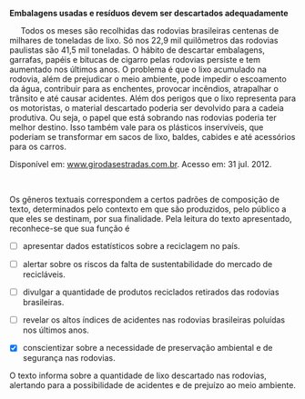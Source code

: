 

**Embalagens usadas e resíduos devem ser descartados adequadamente**

     Todos os meses são recolhidas das rodovias brasileiras centenas de milhares de toneladas de lixo. Só nos 22,9 mil quilômetros das rodovias paulistas são 41,5 mil toneladas. O hábito de descartar embalagens, garrafas, papéis e bitucas de cigarro pelas rodovias persiste e tem aumentado nos últimos anos. O problema é que o lixo acumulado na rodovia, além de prejudicar o meio ambiente, pode impedir o escoamento da água, contribuir para as enchentes, provocar incêndios, atrapalhar o trânsito e até causar acidentes. Além dos perigos que o lixo representa para os motoristas, o material descartado poderia ser devolvido para a cadeia produtiva. Ou seja, o papel que está sobrando nas rodovias poderia ter melhor destino. Isso também vale para os plásticos inservíveis, que poderiam se transformar em sacos de lixo, baldes, cabides e até acessórios para os carros.

Disponível em: www.girodasestradas.com.br. Acesso em: 31 jul. 2012.​

 

Os gêneros textuais correspondem a certos padrões de composição de texto, determinados pelo contexto em que são produzidos, pelo público a que eles se destinam, por sua finalidade. Pela leitura do texto apresentado, reconhece-se que sua função é



- [ ] apresentar dados estatísticos sobre a reciclagem no país.
- [ ] alertar sobre os riscos da falta de sustentabilidade do mercado de recicláveis.
- [ ] divulgar a quantidade de produtos reciclados retirados das rodovias brasileiras.
- [ ] revelar os altos índices de acidentes nas rodovias brasileiras poluídas nos últimos anos.
- [x] conscientizar sobre a necessidade de preservação ambiental e de segurança nas rodovias.


O texto informa sobre a quantidade de lixo descartado nas rodovias, alertando para a possibilidade de acidentes e de prejuízo ao meio ambiente.

        